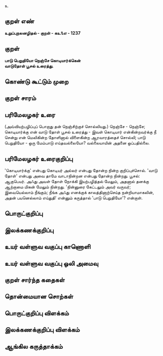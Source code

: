 உ

## குறள் எண் 

**உறுப்புநலனழிதல் - குறள் - கஉ௩எ - 1237**

## குறள் 

**பாடு பெறுதியோ நெஞ்சே கொடியார்க்கென்  
வாடுதோள் பூசல் உரைத்து.** 

## கொண்டு கூட்டும் முறை


## குறள் சாரம் 


## பரிமேலழகர் உரை

(அவ்வியற்பழிப்புப் பொறாது தன் நெஞ்சிற்குச் சொல்லியது.) நெஞ்சே - நெஞ்சே; கொடியார்க்கு என் வாடு தோள் பூசல் உரைத்து - இவள் கொடியார் என்கின்றவர்க்கு நீ சென்று என் மெலிகின்ற தோளினால் விளைகின்ற ஆரவாரத்தைச் சொல்லி; பாடு பெறுதியோ - ஒரு மேம்பாடு எய்தவல்லையோ? வல்லையாயின் அதனை ஒப்பதில்லை.

## பரிமேலழகர் உரைகுறிப்பு   

'கொடியார்க்கு' என்பது கொடியர் அல்லர் என்பது தோன்ற நின்ற குறிப்புச்சொல். 'வாடு தோள்' என்பது அவை தாமே வாடாநின்றன என்பது தோன்ற நின்றது. பூசல்: ஆகுபெயர். அஃது அவள் தோள் நோக்கி இயற்பழித்தல் மேலும், அதனால் தனக்கு ஆற்றாமை மிகன் மேலும் நின்றது. 'நின்னுரை கேட்டலும் அவர் வருவர்; இவையெல்லாம் நீங்கும்; நீங்க அஃது எனக்குக் காலத்தினாற்செய்த நன்றியாமாகலின், அதன் பயனெல்லாம் எய்துதி' என்னும் கருத்தால் 'பாடு பெறுதியோ'? என்றாள்.

## பொருட்குறிப்பு 


## இலக்கணக்குறிப்பு  


## உயர் வள்ளுவ வகுப்பு காணொளி


## உயர் வள்ளுவ வகுப்பு ஒலி அமைவு 

 
## குறள் சார்ந்த கதைகள் 


## தொன்மையான சொற்கள்


## பொருட்குறிப்பு விளக்கம்


## இலக்கணக்குறிப்பு விளக்கம்


## ஆங்கில கருத்தாக்கம் 


